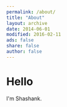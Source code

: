 ```yaml
---
permalink: /about/
title: "About"
layout: archive
date: 2014-06-01
modified: 2016-02-11
ads: false
share: false
author: false
---
```


# Hello

I'm Shashank. 
